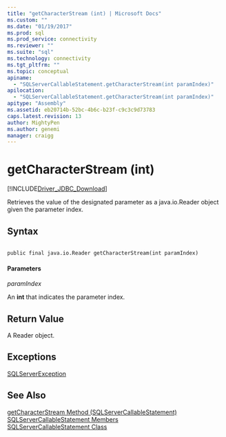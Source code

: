 ```yaml
---
title: "getCharacterStream (int) | Microsoft Docs"
ms.custom: ""
ms.date: "01/19/2017"
ms.prod: sql
ms.prod_service: connectivity
ms.reviewer: ""
ms.suite: "sql"
ms.technology: connectivity
ms.tgt_pltfrm: ""
ms.topic: conceptual
apiname: 
  - "SQLServerCallableStatement.getCharacterStream(int paramIndex)"
apilocation: 
  - "SQLServerCallableStatement.getCharacterStream(int paramIndex)"
apitype: "Assembly"
ms.assetid: eb20714b-52bc-4b6c-b23f-c9c3c9d73783
caps.latest.revision: 13
author: MightyPen
ms.author: genemi
manager: craigg
---
```

# getCharacterStream (int)
[!INCLUDE[Driver_JDBC_Download](../../../includes/driver_jdbc_download.md)]

  Retrieves the value of the designated parameter as a java.io.Reader object given the parameter index.  
  
## Syntax  
  
```  
  
public final java.io.Reader getCharacterStream(int paramIndex)  
```  
  
#### Parameters  
 *paramIndex*  
  
 An **int** that indicates the parameter index.  
  
## Return Value  
 A Reader object.  
  
## Exceptions  
 [SQLServerException](../../../connect/jdbc/reference/sqlserverexception-class.md)  
  
## See Also  
 [getCharacterStream Method &#40;SQLServerCallableStatement&#41;](../../../connect/jdbc/reference/getcharacterstream-method-sqlservercallablestatement.md)   
 [SQLServerCallableStatement Members](../../../connect/jdbc/reference/sqlservercallablestatement-members.md)   
 [SQLServerCallableStatement Class](../../../connect/jdbc/reference/sqlservercallablestatement-class.md)  
  
  
